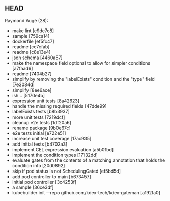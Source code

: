 ## HEAD
Raymond Augé (28):
  - make lint [e9de7c8]
  - sample [759ca14]
  - dockerfile [ef5fc47]
  - readme [ce7cfab]
  - readme [c8e13e4]
  - json schema [4460a57]
  - make the namespace field optional to allow for simpler conditions [a7faad6]
  - readme [7404b27]
  - simplify by removing the "labelExists" condition and the "type" field [7e3084d]
  - simplify [8ee6ace]
  - ish... [5170e4b]
  - expression unit tests [8a42623]
  - handle the missing required fields [47dde99]
  - labelExists tests [b8b3937]
  - more unit tests [7219dcf]
  - cleanup e2e tests [1df20a6]
  - rename package [9b0e67c]
  - e2e tests initial [e722e51]
  - increase unit test coverage [17ac935]
  - add initial tests [b4702a3]
  - implement CEL expression evaluation [a5b01bd]
  - implement the condition types [17132dd]
  - evaluate gates from the contents of a matching annotation that holds the condition info [20d0892]
  - skip if pod status is not SchedulingGated [ef5bd5d]
  - add pod controller to main [b673457]
  - initial pod controller [3c4253f]
  - a sample [36ce3df]
  - kubebuilder init --repo github.com/kdex-tech/kdex-gateman [a192fa0]

